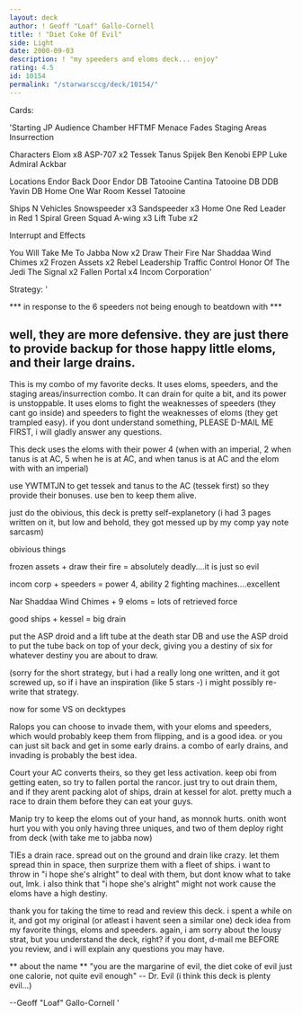 ```yaml
---
layout: deck
author: ! Geoff "Loaf" Gallo-Cornell
title: ! "Diet Coke Of Evil"
side: Light
date: 2000-09-03
description: ! "my speeders and eloms deck... enjoy"
rating: 4.5
id: 10154
permalink: "/starwarsccg/deck/10154/"
---
```

Cards: 

'Starting
JP Audience Chamber
HFTMF
Menace Fades
Staging Areas
Insurrection


Characters
Elom x8
ASP-707 x2
Tessek
Tanus Spijek
Ben Kenobi
EPP Luke
Admiral Ackbar

Locations
Endor Back Door
Endor DB
Tatooine Cantina
Tatooine DB
DDB
Yavin DB
Home One War Room
Kessel
Tatooine

Ships N Vehicles
Snowspeeder x3
Sandspeeder x3
Home One
Red Leader in Red 1
Spiral
Green Squad A-wing x3
Lift Tube x2

Interrupt and Effects

You Will Take Me To Jabba Now x2
Draw Their Fire
Nar Shaddaa Wind Chimes x2
Frozen Assets x2
Rebel Leadership
Traffic Control
Honor Of The Jedi
The Signal x2
Fallen Portal x4
Incom Corporation'

Strategy: '

*** in response to the 6 speeders not being enough to beatdown with ***

well, they are more defensive. they are just there to provide backup for those happy little eloms, and their large drains.
--------------------------------------------


This is my combo of my favorite decks. It uses eloms, speeders, and the staging areas/insurrection combo. It can drain for quite a bit, and its power is unstoppable. It uses eloms to fight the weaknesses of speeders (they cant go inside) and speeders to fight the weaknesses of eloms (they get trampled easy). if you dont understand something, PLEASE D-MAIL ME FIRST, i will gladly answer any questions.


This deck uses the eloms with their power 4 (when with an imperial, 2 when tanus is at AC, 5 when he is at AC, and when tanus is at AC and the elom with with an imperial)

use YWTMTJN to get tessek and tanus to the AC (tessek first) so they provide their bonuses. use ben to keep them alive.

just do the obivious, this deck is pretty self-explanetory (i had 3 pages written on it, but low and behold, they got messed up by my comp yay note sarcasm)

obivious things

frozen assets + draw their fire = absolutely deadly....it is just so evil

incom corp + speeders = power 4, ability 2 fighting machines....excellent

Nar Shaddaa Wind Chimes + 9 eloms = lots of retrieved force

good ships + kessel = big drain

put the ASP droid and a lift tube at the death star DB and use the ASP droid to put the tube back on top of your deck, giving you a destiny of six for whatever destiny you are about to draw.


(sorry for the short strategy, but i had a really long one written, and it got screwed up, so if i have an inspiration (like 5 stars -) i might possibly re-write that strategy.

now for some VS on decktypes

Ralops
you can choose to invade them, with your eloms and speeders, which would probably keep them from flipping, and is a good idea. or you can just sit back and get in some early drains. a combo of early drains, and invading is probably the best idea.

Court
your AC converts theirs, so they get less activation. keep obi from getting eaten, so try to fallen portal the rancor. just try to out drain them, and if they arent packing alot of ships, drain at kessel for alot. pretty much a race to drain them before they can eat your guys.

Manip
try to keep the eloms out of your hand, as monnok hurts. onith wont hurt you with you only having three uniques, and two of them deploy right from deck (with take me to jabba now)

TIEs
a drain race. spread out on the ground and drain like crazy. let them spread thin in space, then surprize them with a fleet of ships. i want to throw in "i hope she's alright" to deal with them, but dont know what to take out, lmk. i also think that "i hope she's alright" might not work cause the eloms have a high destiny.

thank you for taking the time to read and review this deck. i spent a while on it, and got my original (or atleast i havent seen a similar one) deck idea from my favorite things, eloms and speeders. again, i am sorry about the lousy strat, but you understand the deck, right? if you dont, d-mail me BEFORE you review, and i will explain any questions you may have.

** about the name **
"you are the margarine of evil, the diet coke of evil just one calorie, not quite evil enough" -- Dr. Evil (i think this deck is plenty evil...)

--Geoff "Loaf" Gallo-Cornell
'
